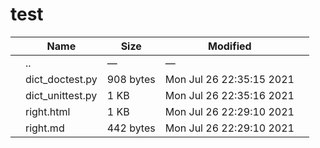 # test

<table><thead><tr class="header"><th></th><th>Name</th><th>Size</th><th>Modified</th><th></th></tr></thead><tbody><tr class="odd"><td></td><td><span class="goup">..</span></td><td>—</td><td>—</td><td></td></tr><tr class="even"><td></td><td><span class="name">dict_doctest.py</span></td><td>908 bytes</td><td>Mon Jul 26 22:35:15 2021</td><td></td></tr><tr class="odd"><td></td><td><span class="name">dict_unittest.py</span></td><td>1 KB</td><td>Mon Jul 26 22:35:16 2021</td><td></td></tr><tr class="even"><td></td><td><span class="name">right.html</span></td><td>1 KB</td><td>Mon Jul 26 22:29:10 2021</td><td></td></tr><tr class="odd"><td></td><td><span class="name">right.md</span></td><td>442 bytes</td><td>Mon Jul 26 22:29:10 2021</td><td></td></tr></tbody></table>
